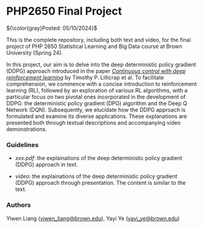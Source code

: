 # PHP2650 Final Project

${\color{gray}Posted: 05/10/2024}$

This is the complete repository, including both text and video, for the final project of PHP 2650 Statistical Learning and Big Data course at Brown University (Spring 24).

In this project, our aim is to delve into the deep deterministic policy gradient (DDPG) approach introduced in the paper [*Continuous control with deep reinforcement learning*](https://arxiv.org/abs/1509.02971) by Timothy P. Lillicrap et al. To facilitate comprehension, we commence with a concise introduction to reinforcement learning (RL), followed by an exploration of various RL algorithms, with a particular focus on two pivotal ones incorporated in the development of DDPG: the deterministic policy gradient (DPG) algorithm and the Deep Q Network (DQN). Subsequently, we elucidate how the DDPG approach is formulated and examine its diverse applications. These explanations are presented both through textual descriptions and accompanying video demonstrations.

### Guidelines

* *xxx.pdf*: the explainations of the deep deterministic policy gradient (DDPG) approach in text.

* *video*: the explainations of the deep deterministic policy gradient (DDPG) approach through presentation. The content is similar to the text.

### Authors

Yiwen Liang (yiwen_liang@brown.edu), Yayi Ye (yayi_ye@brown.edu)

